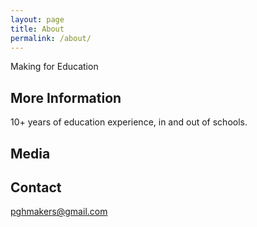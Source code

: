 ```yaml
---
layout: page
title: About
permalink: /about/
---
```

Making for Education

## More Information
10+ years of education experience, in and out of schools. 

## Media

## Contact
[pghmakers@gmail.com](mailto:pghmakers@gmail.com)
